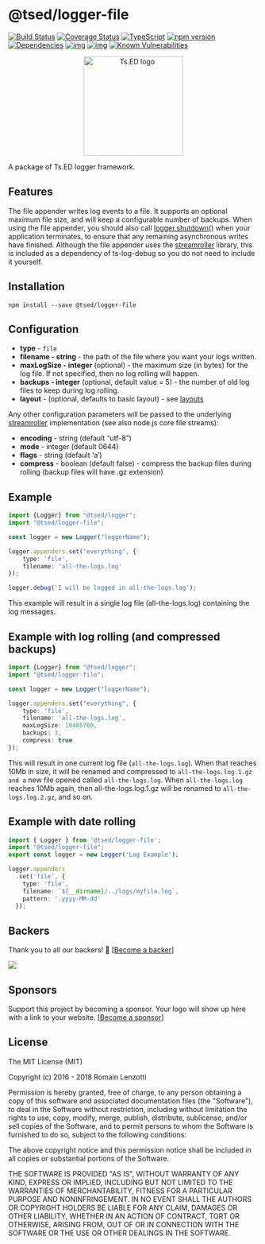 # @tsed/logger-file

[![Build Status](https://travis-ci.org/tsedio/logger.svg?branch=master)](https://travis-ci.org/tsedio/logger)
[![Coverage Status](https://coveralls.io/repos/github/tsedio/logger/badge.svg?branch=master)](https://coveralls.io/github/tsedio/logger?branch=master)
[![TypeScript](https://badges.frapsoft.com/typescript/love/typescript.svg?v=100)](https://github.com/ellerbrock/typescript-badges/)
[![npm version](https://badge.fury.io/js/%40tsed%2Flogger.svg)](https://badge.fury.io/js/%40tsed%2Flogger)
[![Dependencies](https://david-dm.org/tsedio/logger.svg)](https://david-dm.org/tsedio/logger#info=dependencies)
[![img](https://david-dm.org/tsedio/logger/dev-status.svg)](https://david-dm.org/tsedio/logger/#info=devDependencies)
[![img](https://david-dm.org/tsedio/logger/peer-status.svg)](https://david-dm.org/tsedio/logger/#info=peerDependenciess)
[![Known Vulnerabilities](https://snyk.io/test/github/tsedio/logger/badge.svg)](https://snyk.io/test/github/tsedio/ts-express-decorators)

<p style="text-align: center" align="center">
 <a href="https://tsed.io" target="_blank"><img src="https://tsed.io/tsed-og.png" width="200" alt="Ts.ED logo"/></a>
</p>

A package of Ts.ED logger framework.

## Features

The file appender writes log events to a file. It supports an optional maximum file size, and will keep a configurable
number of backups.
When using the file appender, you should also call [logger.shutdown()](https://logger.tsed.io/getting-started.md) when your application terminates,
to ensure that any remaining asynchronous writes have finished.
Although the file appender uses the [streamroller](https://github.com/nomiddlename/streamroller) library, this is included as a dependency of ts-log-debug so you do not
need to include it yourself.

## Installation

```
npm install --save @tsed/logger-file
```

## Configuration

- **type** - `file`
- **filename - string** - the path of the file where you want your logs written.
- **maxLogSize - integer** (optional) - the maximum size (in bytes) for the log file. If not specified, then no log rolling will happen.
- **backups - integer** (optional, default value = 5) - the number of old log files to keep during log rolling.
- **layout** - (optional, defaults to basic layout) - see [layouts](https://logger.tsed.io/layouts/readme.md)

Any other configuration parameters will be passed to the underlying [streamroller](https://github.com/nomiddlename/streamroller)
implementation (see also node.js core file streams):

- **encoding** - string (default “utf-8”)
- **mode** - integer (default 0644)
- **flags** - string (default ‘a’)
- **compress** - boolean (default false) - compress the backup files during rolling (backup files will have .gz extension)

## Example

```typescript
import {Logger} from "@tsed/logger";
import "@tsed/logger-file";

const logger = new Logger("loggerName");

logger.appenders.set("everything", {
    type: 'file', 
    filename: 'all-the-logs.log'
});

logger.debug('I will be logged in all-the-logs.log');
```

This example will result in a single log file (all-the-logs.log) containing the log messages.

## Example with log rolling (and compressed backups)

```typescript
import {Logger} from "@tsed/logger";
import "@tsed/logger-file";

const logger = new Logger("loggerName");

logger.appenders.set("everything", {
    type: 'file', 
    filename: 'all-the-logs.log',
    maxLogSize: 10485760,
    backups: 3,
    compress: true
});
```

This will result in one current log file (`all-the-logs.log`). When that reaches 10Mb in size, it will be renamed and
compressed to `all-the-logs.log.1.gz and a` new file opened called `all-the-logs.log`.
When `all-the-logs.log` reaches 10Mb again, then all-the-logs.log.1.gz will be renamed to
`all-the-logs.log.2.gz`, and so on.

## Example with date rolling

```typescript
import { Logger } from '@tsed/logger-file';
import "@tsed/logger-file";
export const logger = new Logger('Log Example');

logger.appenders
  .set('file', {
    type: 'file',
    filename: `${__dirname}/../logs/myfile.log`,
    pattern: '.yyyy-MM-dd'
  });
```

## Backers

Thank you to all our backers! 🙏 [[Become a backer](https://opencollective.com/tsed#backer)]

<a href="https://opencollective.com/tsed#backers" target="_blank"><img src="https://opencollective.com/tsed/tiers/backer.svg?width=890"></a>


## Sponsors

Support this project by becoming a sponsor. Your logo will show up here with a link to your website. [[Become a sponsor](https://opencollective.com/tsed#sponsor)]

## License

The MIT License (MIT)

Copyright (c) 2016 - 2018 Romain Lenzotti

Permission is hereby granted, free of charge, to any person obtaining a copy of this software and associated documentation files (the "Software"), to deal in the Software without restriction, including without limitation the rights to use, copy, modify, merge, publish, distribute, sublicense, and/or sell copies of the Software, and to permit persons to whom the Software is furnished to do so, subject to the following conditions:

The above copyright notice and this permission notice shall be included in all copies or substantial portions of the Software.

THE SOFTWARE IS PROVIDED "AS IS", WITHOUT WARRANTY OF ANY KIND, EXPRESS OR IMPLIED, INCLUDING BUT NOT LIMITED TO THE WARRANTIES OF MERCHANTABILITY, FITNESS FOR A PARTICULAR PURPOSE AND NONINFRINGEMENT. IN NO EVENT SHALL THE AUTHORS OR COPYRIGHT HOLDERS BE LIABLE FOR ANY CLAIM, DAMAGES OR OTHER LIABILITY, WHETHER IN AN ACTION OF CONTRACT, TORT OR OTHERWISE, ARISING FROM, OUT OF OR IN CONNECTION WITH THE SOFTWARE OR THE USE OR OTHER DEALINGS IN THE SOFTWARE.
